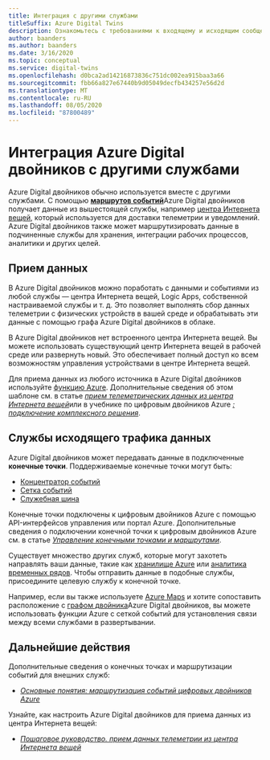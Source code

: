 ```yaml
---
title: Интеграция с другими службами
titleSuffix: Azure Digital Twins
description: Ознакомьтесь с требованиями к входящему и исходящим сообщениям при развертывании Azure Digital двойников.
author: baanders
ms.author: baanders
ms.date: 3/16/2020
ms.topic: conceptual
ms.service: digital-twins
ms.openlocfilehash: d0bca2ad14216873836c751dc002ea915baa3a66
ms.sourcegitcommit: fbb66a827e67440b9d05049decfb434257e56d2d
ms.translationtype: MT
ms.contentlocale: ru-RU
ms.lasthandoff: 08/05/2020
ms.locfileid: "87800489"
---
```

# <a name="integrate-azure-digital-twins-with-other-services"></a>Интеграция Azure Digital двойников с другими службами

Azure Digital двойников обычно используется вместе с другими службами. С помощью [**маршрутов событий**](concepts-route-events.md)Azure Digital двойников получает данные из вышестоящей службы, например [центра Интернета вещей](../iot-hub/about-iot-hub.md), который используется для доставки телеметрии и уведомлений. Azure Digital двойников также может маршрутизировать данные в подчиненные службы для хранения, интеграции рабочих процессов, аналитики и других целей. 

## <a name="data-ingress"></a>Прием данных

В Azure Digital двойников можно поработать с данными и событиями из любой службы — центра Интернета вещей, Logic Apps, собственной настраиваемой службы и т. д. Это позволяет выполнять сбор данных телеметрии с физических устройств в вашей среде и обрабатывать эти данные с помощью графа Azure Digital двойников в облаке.

В Azure Digital двойников нет встроенного центра Интернета вещей. Вы можете использовать существующий центр Интернета вещей в рабочей среде или развернуть новый. Это обеспечивает полный доступ ко всем возможностям управления устройствами в центре Интернета вещей.

Для приема данных из любого источника в Azure Digital двойников используйте [функцию Azure](../azure-functions/functions-overview.md). Дополнительные сведения об этом шаблоне см. в статье [*прием телеметрических данных из центра Интернета вещей*](how-to-ingest-iot-hub-data.md)или в учебнике по цифровым двойников Azure [*: подключение комплексного решения*](tutorial-end-to-end.md).

## <a name="data-egress-services"></a>Службы исходящего трафика данных

Azure Digital двойников может передавать данные в подключенные **конечные точки**. Поддерживаемые конечные точки могут быть:
* [Концентратор событий](../event-hubs/event-hubs-about.md)
* [Сетка событий](../event-grid/overview.md)
* [Служебная шина](../service-bus-messaging/service-bus-messaging-overview.md)

Конечные точки подключены к цифровым двойников Azure с помощью API-интерфейсов управления или портал Azure. Дополнительные сведения о подключении конечной точки к цифровым двойников Azure см. в статье [*Управление конечными точками и маршрутами*](how-to-manage-routes-apis-cli.md).

Существует множество других служб, которые могут захотеть направлять ваши данные, такие как [хранилище Azure](../storage/common/storage-introduction.md) или [аналитика временных рядов](../time-series-insights/time-series-insights-update-overview.md). Чтобы отправить данные в подобные службы, присоедините целевую службу к конечной точке.

Например, если вы также используете [Azure Maps](../azure-maps/about-azure-maps.md) и хотите сопоставить расположение с [графом двойника](concepts-twins-graph.md)Azure Digital двойников, вы можете использовать функции Azure с сеткой событий для установления связи между всеми службами в развертывании.

## <a name="next-steps"></a>Дальнейшие действия

Дополнительные сведения о конечных точках и маршрутизации событий для внешних служб:
* [*Основные понятия: маршрутизация событий цифровых двойников Azure*](concepts-route-events.md)

Узнайте, как настроить Azure Digital двойников для приема данных из центра Интернета вещей:
* [*Пошаговое руководство. прием данных телеметрии из центра Интернета вещей*](how-to-ingest-iot-hub-data.md)
